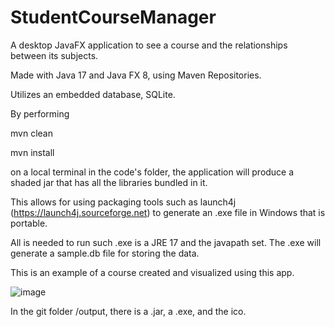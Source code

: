# StudentCourseManager
A desktop JavaFX application to see a course and the relationships between its subjects.

Made with Java 17 and Java FX 8, using Maven Repositories.

Utilizes an embedded database, SQLite.

By performing

mvn clean

mvn install

on a local terminal in the code's folder, the application will produce a shaded jar that has all the libraries bundled in it.

This allows for using packaging tools such as launch4j (https://launch4j.sourceforge.net) to generate an .exe file in Windows that is portable.

All is needed to run such .exe is a JRE 17 and the javapath set. The .exe will generate a sample.db file for storing the data.

This is an example of a course created and visualized using this app.

![image](https://user-images.githubusercontent.com/71988296/222328491-ccfe2e0f-35c9-49d1-8c6b-f7309a76eaf7.png)


In the git folder /output, there is a .jar, a .exe, and the ico.
